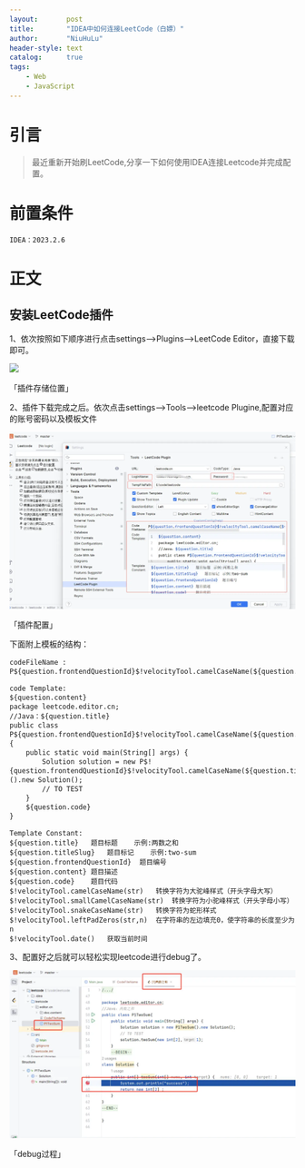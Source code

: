 ```yaml
---
layout:       post
title:        "IDEA中如何连接LeetCode（白嫖）"
author:       "NiuHuLu"
header-style: text
catalog:      true
tags:
    - Web
    - JavaScript
---
```



# 引言
>最近重新开始刷LeetCode,分享一下如何使用IDEA连接Leetcode并完成配置。

# 前置条件
    IDEA：2023.2.6

# 正文
## 安装LeetCode插件
1、依次按照如下顺序进行点击settings-->Plugins-->LeetCode Editor，直接下载即可。


![](https://niuhuluzhihao.github.io/picx-images-hosting/插件存储位置.58har0oyir.webp)

「插件存储位置」

2、插件下载完成之后。依次点击settings-->Tools-->leetcode Plugine,配置对应的账号密码以及模板文件

![](https://github.com/niuhuluzhihao/picx-images-hosting/raw/master/插件配置.2doml89jcz.webp)

「插件配置」

下面附上模板的结构：
```
codeFileName :
P${question.frontendQuestionId}$!velocityTool.camelCaseName(${question.titleSlug.trim()})
```


```
code Template:
${question.content}
package leetcode.editor.cn;
//Java：${question.title}
public class P${question.frontendQuestionId}$!velocityTool.camelCaseName(${question.titleSlug}){
    public static void main(String[] args) {
        Solution solution = new P$!{question.frontendQuestionId}$!velocityTool.camelCaseName(${question.titleSlug})().new Solution();
        // TO TEST
    }
    ${question.code}
}
```

```
Template Constant:
${question.title}	题目标题	示例:两数之和
${question.titleSlug}	题目标记	示例:two-sum
${question.frontendQuestionId}	题目编号
${question.content}	题目描述
${question.code}	题目代码
$!velocityTool.camelCaseName(str)	转换字符为大驼峰样式（开头字母大写）
$!velocityTool.smallCamelCaseName(str)	转换字符为小驼峰样式（开头字母小写）
$!velocityTool.snakeCaseName(str)	转换字符为蛇形样式
$!velocityTool.leftPadZeros(str,n)	在字符串的左边填充0，使字符串的长度至少为n
$!velocityTool.date()	获取当前时间
```

3、配置好之后就可以轻松实现leetcode进行debug了。

![](https://github.com/niuhuluzhihao/picx-images-hosting/raw/master/debug过程.45m1qmxks.webp)

「debug过程」
